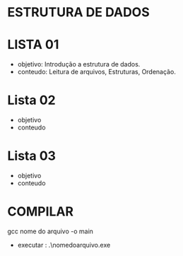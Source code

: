 # ESTRUTURA DE DADOS
# LISTA 01
- objetivo: Introdução a estrutura de dados.
- conteudo: Leitura de arquivos, Estruturas, Ordenação.
# Lista 02
- objetivo 
- conteudo
# Lista 03
- objetivo 
- conteudo

# COMPILAR
gcc nome do arquivo -o main
- executar : .\nomedoarquivo.exe